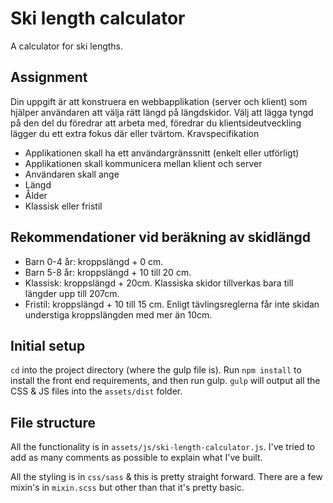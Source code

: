 # Ski length calculator
A calculator for ski lengths.

## Assignment
Din uppgift är att konstruera en webbapplikation (server och klient) som hjälper användaren att välja rätt längd på längdskidor.
Välj att lägga tyngd på den del du föredrar att arbeta med, föredrar du klientsideutveckling lägger du ett extra fokus där eller tvärtom.
Kravspecifikation
* Applikationen skall ha ett användargränssnitt (enkelt eller utförligt)
* Applikationen skall kommunicera mellan klient och server
* Användaren skall ange
* Längd
* Ålder
* Klassisk eller fristil


## Rekommendationer vid beräkning av skidlängd
* Barn 0-4 år: kroppslängd + 0 cm.
* Barn 5-8 år: kroppslängd + 10 till 20 cm.
* Klassisk: kroppslängd + 20cm. Klassiska skidor tillverkas bara till längder upp till 207cm.
* Fristil: kroppslängd + 10 till 15 cm. Enligt tävlingsreglerna får inte skidan understiga kroppslängden med mer än 10cm.


## Initial setup
`cd` into the project directory (where the gulp file is).
Run `npm install` to install the front end requirements, and then run gulp. `gulp` will output all the CSS & JS files into the `assets/dist` folder.

## File structure
All the functionality is in `assets/js/ski-length-calculator.js`. I've tried to add as many comments as possible to explain what I've built.

All the styling is in `css/sass` & this is pretty straight forward. There are a few mixin's in `mixin.scss` but other than that it's pretty basic.

